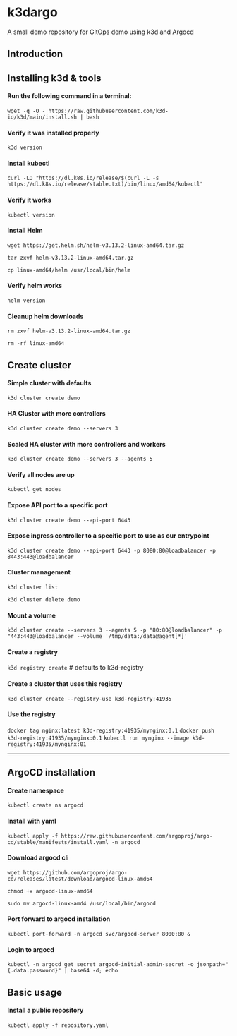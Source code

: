 # k3dargo
A small demo repository for GitOps demo using k3d and Argocd


## Introduction


## Installing k3d & tools

#### Run the following command in a terminal:
`wget -q -O - https://raw.githubusercontent.com/k3d-io/k3d/main/install.sh | bash`

#### Verify it was installed properly
`k3d version`

#### Install kubectl 
`curl -LO "https://dl.k8s.io/release/$(curl -L -s https://dl.k8s.io/release/stable.txt)/bin/linux/amd64/kubectl" `

#### Verify it works
`kubectl version`

#### Install Helm
`wget https://get.helm.sh/helm-v3.13.2-linux-amd64.tar.gz`

`tar zxvf helm-v3.13.2-linux-amd64.tar.gz`

`cp linux-amd64/helm /usr/local/bin/helm`

#### Verify helm works
`helm version`

#### Cleanup helm downloads
`rm zxvf helm-v3.13.2-linux-amd64.tar.gz`

`rm -rf linux-amd64`


## Create cluster

#### Simple cluster with defaults
`k3d cluster create demo`

#### HA Cluster with more controllers
`k3d cluster create demo --servers 3`

#### Scaled HA cluster with more controllers and workers
`k3d cluster create demo --servers 3 --agents 5`

#### Verify all nodes are up
`kubectl get nodes`

#### Expose API port to a specific port
`k3d cluster create demo --api-port 6443`

#### Expose ingress controller to a specific port to use as our entrypoint
`k3d cluster create demo --api-port 6443 -p 8080:80@loadbalancer -p 8443:443@loadbalancer`

#### Cluster management
`k3d cluster list`

`k3d cluster delete demo`

#### Mount a volume
`k3d cluster create --servers 3 --agents 5 -p "80:80@loadbalancer" -p "443:443@loadbalancer --volume '/tmp/data:/data@agent[*]'` 

#### Create a registry
`k3d registry create` # defaults to k3d-registry

#### Create a cluster that uses this registry
`k3d cluster create --registry-use k3d-registry:41935`

#### Use the registry
`docker tag nginx:latest k3d-registry:41935/mynginx:0.1`
`docker push k3d-registry:41935/mynginx:0.1`
`kubectl run mynginx --image k3d-registry:41935/mynginx:01`

-----------------------------------------

## ArgoCD installation

#### Create namespace
`kubectl create ns argocd`

#### Install with yaml
`kubectl apply -f https://raw.githubusercontent.com/argoproj/argo-cd/stable/manifests/install.yaml -n argocd`

#### Download argocd cli
`wget https://github.com/argoproj/argo-cd/releases/latest/download/argocd-linux-amd64`

`chmod +x argocd-linux-amd64`

`sudo mv argocd-linux-amd4 /usr/local/bin/argocd`

#### Port forward to argocd installation
`kubectl port-forward -n argocd svc/argocd-server 8000:80 &`

#### Login to argocd
`kubectl -n argocd get secret argocd-initial-admin-secret -o jsonpath="{.data.password}" | base64 -d; echo`

## Basic usage

#### Install a public repository
`kubectl apply -f repository.yaml`
